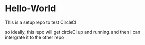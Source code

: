 # Hello-World
This is a setup repo to test CircleCI

so ideally, this repo will get circleCI up and running, and then i can intergrate it to the other repo
